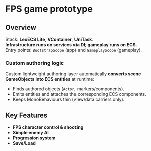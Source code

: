 # FPS game prototype

## Overview

Stack: **LeoECS Lite**, **VContainer**, **UniTask**.
<br/>**Infrastructure runs on services via DI; gameplay runs on ECS.**
<br/>Entry points: `BootstrapScope` (app) and `GameplayScope` (gameplay).

### Custom authoring logic

Custom lightweight authoring layer automatically **converts scene GameObjects into ECS entities** at runtime:

* Finds authored objects (`Actor`, markers/components).
* Emits entities and attaches the corresponding ECS components.
* Keeps MonoBehaviours thin (view/data carriers only).

## Key Features

* **FPS character control & shooting**
* **Simple enemy AI**
* **Progression system**
* **Save/Load**

